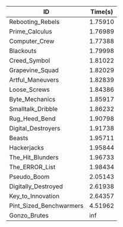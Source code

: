 |ID|Time(s)|
|-|-|
|Rebooting_Rebels|1.75910|
|Prime_Calculus|1.76989|
|Computer_Crew|1.77388|
|Blackouts|1.79998|
|Creed_Symbol|1.81022|
|Grapevine_Squad|1.82029|
|Artful_Maneuvers|1.82839|
|Loose_Screws|1.84386|
|Byte_Mechanics|1.85917|
|Smalltalk_Dribble|1.86232|
|Rug_Heed_Bend|1.90798|
|Digital_Destroyers|1.91738|
|Beasts|1.95711|
|Hackerjacks|1.95844|
|The_Hit_Blunders|1.96733|
|The_ERROR_List|1.98434|
|Pseudo_Boom|2.05143|
|Digitally_Destroyed|2.61938|
|Key_to_Innovation|2.64357|
|Pint_Sized_Benchwarmers|4.51962|
|Gonzo_Brutes|inf|
